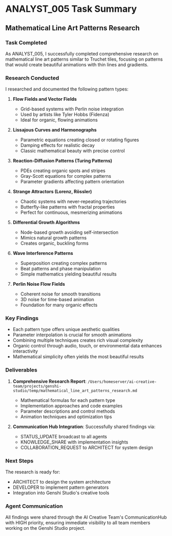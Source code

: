 # ANALYST_005 Task Summary
## Mathematical Line Art Patterns Research

### Task Completed
As ANALYST_005, I successfully completed comprehensive research on mathematical line art patterns similar to Truchet tiles, focusing on patterns that would create beautiful animations with thin lines and gradients.

### Research Conducted
I researched and documented the following pattern types:

1. **Flow Fields and Vector Fields**
   - Grid-based systems with Perlin noise integration
   - Used by artists like Tyler Hobbs (Fidenza)
   - Ideal for organic, flowing animations

2. **Lissajous Curves and Harmonographs**
   - Parametric equations creating closed or rotating figures
   - Damping effects for realistic decay
   - Classic mathematical beauty with precise control

3. **Reaction-Diffusion Patterns (Turing Patterns)**
   - PDEs creating organic spots and stripes
   - Gray-Scott equations for complex patterns
   - Parameter gradients affecting pattern orientation

4. **Strange Attractors (Lorenz, Rössler)**
   - Chaotic systems with never-repeating trajectories
   - Butterfly-like patterns with fractal properties
   - Perfect for continuous, mesmerizing animations

5. **Differential Growth Algorithms**
   - Node-based growth avoiding self-intersection
   - Mimics natural growth patterns
   - Creates organic, buckling forms

6. **Wave Interference Patterns**
   - Superposition creating complex patterns
   - Beat patterns and phase manipulation
   - Simple mathematics yielding beautiful results

7. **Perlin Noise Flow Fields**
   - Coherent noise for smooth transitions
   - 3D noise for time-based animation
   - Foundation for many organic effects

### Key Findings
- Each pattern type offers unique aesthetic qualities
- Parameter interpolation is crucial for smooth animations
- Combining multiple techniques creates rich visual complexity
- Organic control through audio, touch, or environmental data enhances interactivity
- Mathematical simplicity often yields the most beautiful results

### Deliverables
1. **Comprehensive Research Report**: `/Users/homeserver/ai-creative-team/projects/genshi-studio/temp/mathematical_line_art_patterns_research.md`
   - Mathematical formulas for each pattern type
   - Implementation approaches and code examples
   - Parameter descriptions and control methods
   - Animation techniques and optimization tips

2. **Communication Hub Integration**: Successfully shared findings via:
   - STATUS_UPDATE broadcast to all agents
   - KNOWLEDGE_SHARE with implementation insights
   - COLLABORATION_REQUEST to ARCHITECT for system design

### Next Steps
The research is ready for:
- ARCHITECT to design the system architecture
- DEVELOPER to implement pattern generators
- Integration into Genshi Studio's creative tools

### Agent Communication
All findings were shared through the AI Creative Team's CommunicationHub with HIGH priority, ensuring immediate visibility to all team members working on the Genshi Studio project.